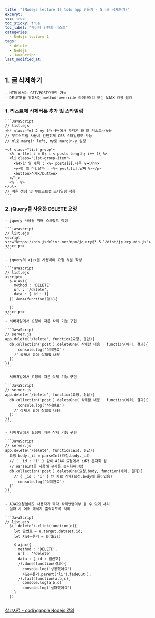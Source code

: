 ```yaml
---
title: "[Nodejs lecture 1] todo app 만들기 - 5 (글 삭제하기)"
excerpt:
toc: true
toc_sticky: true
toc_label: "페이지 컨텐츠 리스트"
categories:
  - Nodejs lecture 1
tags:
  - delete
  - Nodejs
  - JavaScript
last_modified_at:
---
```


## **1. 글 삭제하기**

    - HTML에서는 GET/POST요청만 가능
    - DElETE를 위해서는 method-override 라이브러리 또는 AJAX 요청 필요

### 1. 리스트에 삭제버튼 추가 및 스타일링

    ```JavaScript
    // list.ejs
    <h4 class="ml-2 my-3">서버에서 가져온 할 일 리스트</h4>
    // 부트스트랩 사용시 간단하게 CSS 스타일링도 가능
    // ml로 margin left, my로 margin-y 설정

    <ul class="list-group">
      <% for(let i = 0; i < posts.length; i++ ){ %>
      <li class="list-group-item">
        <h4>할 일 제목 : <%= posts[i].제목 %></h4>
        <p>할 일 마감날짜 : <%= posts[i].날짜 %></p>
        <button>샥제</button>
      </li>
      <% } %>
    </ul>
    // 버튼 생성 및 부트스트랩 스타일링 적용
    ```

### 2. jQuery를 사용한 DELETE 요청

    - jquery 사용을 위해 스크립트 작성

    ```javascript
    // list.ejs
    <script src="https://cdn.jsdelivr.net/npm/jquery@3.5.1/dist/jquery.min.js"></script>
    ```

    - jquery의 ajax을 사용하여 요청 부분 작성

    ```javascript
    // list.ejs
    <script>
      $.ajax({
        method : 'DELETE',
        url : '/delete',
        data : {_id : 1}
      }).done(function(결과){

      })
    </script>
    ```
    - 서버파일에서 요청에 따른 삭제 기능 구현

    ```JavaScript
    // server.js
    app.delete('/delete', function(요청, 응답){
      db.collection('post').deleteOne( 삭제할 내용 , function(에러, 결과){
          console.log('삭제완료')
        // 삭제시 같이 실핼할 내용
      })
    })
    ```

    - 서버파일에서 요청에 따른 삭제 기능 구현

    ```JavaScript
    // server.js
    app.delete('/delete', function(요청, 응답){
      db.collection('post').deleteOne( 삭제할 내용 , function(에러, 결과){
          console.log('삭제완료')
        // 삭제시 같이 실핼할 내용
      })
    })
    ```

    - 서버파일에서 요청에 따른 삭제 기능 구현

    ```JavaScript
    // server.js
    app.delete('/delete', function(요청, 응답){
      요청.body._id = parseInt(요청.body._id)
      // { _id : '1' } 같이 AJAX 요청에서 id가 문자화 됨
      // parseInt를 사용해 문자를 숫자화해야함
      db.collection('post').deleteOne(요청.body, function(에러, 결과){
        // { _id : '1' } 인 자료 삭제(요청.body에 들어있음)
          console.log('삭제완료')
      })
    })
    ```

    - AJAX요청임에도 사용자가 즉각 삭제반영여부 볼 수 있게 처리
    - 실패 시 에러 메세지 출력되도록 처리

    ```JavaScript
    // list.ejs
      $('.delete').click(function(e){
        let 글번호 = e.target.dataset.id;
        let 지금누른거 = $(this)

        $.ajax({
          method : 'DELETE',
          url : '/delete',
          data : {_id : 글번호}
          }).done(function(결과){
            console.log('성공했어요')
            지금누른거.parent('li').fadeOut();
          }).fail(function(a,b,c){
            console.log(a,b,c)
            console.log('실패했어요')
        })
      })
    ```

[참고자료 - codingapple Nodejs 강의](https://codingapple.com/course/node-express-mongodb-server/)
